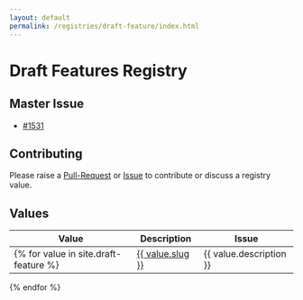 ```yaml
---
layout: default
permalink: /registries/draft-feature/index.html
---
```


# Draft Features Registry

## Master Issue

* [#1531](https://github.com/OAI/OpenAPI-Specification/pull/1531)

## Contributing

Please raise a [Pull-Request](https://github.com/OAI/OpenAPI-Specification/pulls) or [Issue](https://github.com/OAI/OpenAPI-Specification/issues) to contribute or discuss a registry value.

## Values

|Value|Description|Issue|
|---|---|---|
{% for value in site.draft-feature %}| <a href="/registry/draft-feature/{{ value.slug }}.html">{{ value.slug }}</a> | {{ value.description }} | {% if value.issue %}<a href="https://github.com/OAI/OpenAPI-Specification/issues/{{ value.issue }}">#{{ value.issue }}</a>{% endif %} |
{% endfor %}

